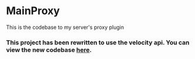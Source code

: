 # MainProxy
This is the codebase to my server's proxy plugin

### This project has been rewritten to use the velocity api. You can view the new codebase [here](https://github.com/WebNetMC/WebNetProxyCore).
